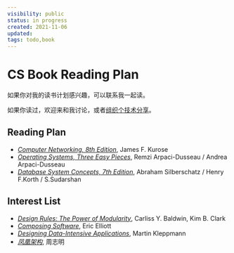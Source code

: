 ```yaml
---
visibility: public
status: in progress
created: 2021-11-06
updated:
tags: todo,book
---
```


# CS Book Reading Plan

如果你对我的读书计划感兴趣，可以联系我一起读。

如果你读过，欢迎来和我讨论，或者[组织个技术分享](https://github.com/xueyushu/programmer)。

## Reading Plan

- [*Computer Networking, 8th Edition*](https://www.pearson.com/us/higher-education/program/Kurose-Pearson-e-Text-Computer-Networking-Access-Card-8th-Edition/PGM2877610.html), James F. Kurose
- [*Operating Systems, Three Easy Pieces*](https://book.douban.com/subject/19973015/), Remzi Arpaci-Dusseau / Andrea Arpaci-Dusseau
- [*Database System Concepts, 7th Edition*](https://book.douban.com/subject/35427642/), Abraham Silberschatz / Henry F.Korth / S.Sudarshan

## Interest List

- [*Design Rules: The Power of Modularity*](https://direct.mit.edu/books/book/1856/Design-RulesThe-Power-of-Modularity), Carliss Y. Baldwin, Kim B. Clark
- [*Composing Software*](https://book.douban.com/subject/35002566/), Eric Elliott
- [*Designing Data-Intensive Applications*](https://dataintensive.net/), Martin Kleppmann
- [*凤凰架构*](http://icyfenix.cn/), 周志明